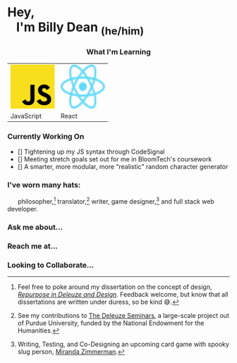 
<!--
**billydean/billydean** is a ✨ _special_ ✨ repository because its `README.md` (this file) appears on your GitHub profile.

Here are some ideas to get you started:

- 🔭 I’m currently working on ...
- 🌱 I’m currently learning ...
- 👯 I’m looking to collaborate on ...
- 🤔 I’m looking for help with ...
- 💬 Ask me about ...
- 📫 How to reach me: ...
- 😄 Pronouns: ...
- ⚡ Fun fact: ...
-->

# Hey,<br>&nbsp;&nbsp;&nbsp;I'm Billy Dean <sub>(he/him)</sub>

<h3 style="text-align: center">What I'm Learning</h3>
<table style="margin: auto">
<tr>
    <td><img src='images\js-logo.svg' width='100' height='100'></td>
    <td><img src='images\react-logo.svg' width='100' height='100'></td>
</tr>
<tr>
    <td>JavaScript</td>
    <td>React</td>
</tr>
</table>

### Currently Working On
- [] Tightening up my JS syntax through CodeSignal
- [] Meeting stretch goals set out for me in BloomTech's coursework
- [] A smarter, more modular, more "realistic" random character generator

### I've worn many hats: 
&nbsp;&nbsp;&nbsp;&nbsp;&nbsp;&nbsp;philosopher,[^1] translator,[^2] writer, game designer,[^3] and full stack web developer.
[^1]: Feel free to poke around my dissertation on the concept of design, [*Repurpose in Deleuze and Design*](https://scholarsbank.uoregon.edu/xmlui/bitstream/handle/1794/24834/Goehring_oregon_0171A_12417.pdf?sequence=1&isAllowed=y). Feedback welcome, but know that all dissertations are written under duress, so be kind 😅.
[^2]: See my contributions to [The Deleuze Seminars](https://deleuze.cla.purdue.edu/index.php/), a large-scale project out of Purdue University, funded by the National Endowment for the Humanities.
[^3]: Writing, Testing, and Co-Designing an upcoming card game with spooky slug person, [Miranda Zimmerman](https://www.faunwood.com/).

### Ask me about...
### Reach me at...
### Looking to Collaborate...

